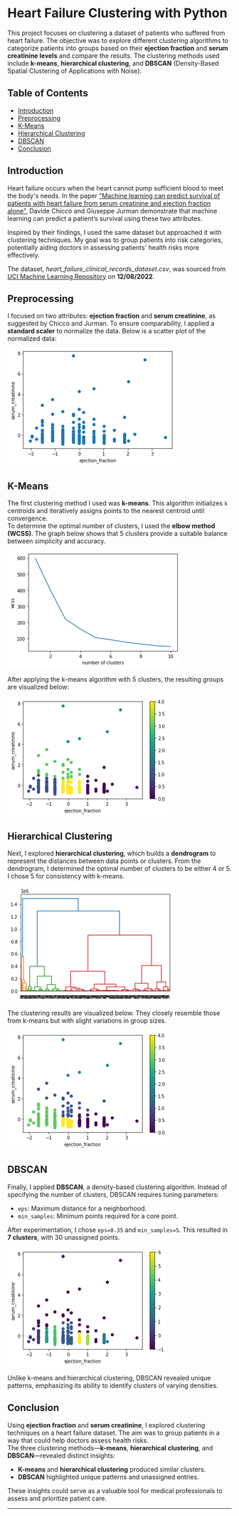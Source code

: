 # Heart Failure Clustering with Python

This project focuses on clustering a dataset of patients who suffered from heart failure. The objective was to explore different clustering algorithms to categorize patients into groups based on their **ejection fraction** and **serum creatinine levels** and compare the results. The clustering methods used include **k-means**, **hierarchical clustering**, and **DBSCAN** (Density-Based Spatial Clustering of Applications with Noise).

## Table of Contents
- [Introduction](#introduction)
- [Preprocessing](#preprocessing)
- [K-Means](#k-means)
- [Hierarchical Clustering](#hierarchical-clustering)
- [DBSCAN](#dbscan)
- [Conclusion](#conclusion)

## Introduction

Heart failure occurs when the heart cannot pump sufficient blood to meet the body's needs. In the paper ["Machine learning can predict survival of patients with heart failure from serum creatinine and ejection fraction alone"](https://bmcmedinformdecismak.biomedcentral.com/articles/10.1186/s12911-020-1023-5), Davide Chicco and Giuseppe Jurman demonstrate that machine learning can predict a patient’s survival using these two attributes.

Inspired by their findings, I used the same dataset but approached it with clustering techniques. My goal was to group patients into risk categories, potentially aiding doctors in assessing patients' health risks more effectively.

The dataset, *heart_failure_clinical_records_dataset.csv*, was sourced from [UCI Machine Learning Repository](https://archive.ics.uci.edu/ml/datasets/Heart+failure+clinical+records) on **12/08/2022**.

## Preprocessing

I focused on two attributes: **ejection fraction** and **serum creatinine**, as suggested by Chicco and Jurman. To ensure comparability, I applied a **standard scaler** to normalize the data. Below is a scatter plot of the normalized data:

![Scatter plot of the data](heart_scatter.png)

## K-Means

The first clustering method I used was **k-means**. This algorithm initializes `k` centroids and iteratively assigns points to the nearest centroid until convergence.  
To determine the optimal number of clusters, I used the **elbow method (WCSS)**. The graph below shows that 5 clusters provide a suitable balance between simplicity and accuracy.

![Graph of the WCSS](heart_wcss.png)

After applying the k-means algorithm with 5 clusters, the resulting groups are visualized below:

![k-means clustering](heart_kmeans.png)

## Hierarchical Clustering

Next, I explored **hierarchical clustering**, which builds a **dendrogram** to represent the distances between data points or clusters. From the dendrogram, I determined the optimal number of clusters to be either 4 or 5. I chose 5 for consistency with k-means.

![Dendrogram](heart_dendro.png)

The clustering results are visualized below. They closely resemble those from k-means but with slight variations in group sizes.

![Hierarchical clustering](heart_hc.png)

## DBSCAN

Finally, I applied **DBSCAN**, a density-based clustering algorithm. Instead of specifying the number of clusters, DBSCAN requires tuning parameters:
- `eps`: Maximum distance for a neighborhood.
- `min_samples`: Minimum points required for a core point.

After experimentation, I chose `eps=0.35` and `min_samples=5`. This resulted in **7 clusters**, with 30 unassigned points.

![DBSCAN](heart_dbscan.png)

Unlike k-means and hierarchical clustering, DBSCAN revealed unique patterns, emphasizing its ability to identify clusters of varying densities.

## Conclusion

Using **ejection fraction** and **serum creatinine**, I explored clustering techniques on a heart failure dataset. The aim was to group patients in a way that could help doctors assess health risks.  
The three clustering methods—**k-means**, **hierarchical clustering**, and **DBSCAN**—revealed distinct insights:
- **K-means** and **hierarchical clustering** produced similar clusters.
- **DBSCAN** highlighted unique patterns and unassigned entries.

These insights could serve as a valuable tool for medical professionals to assess and prioritize patient care.

---
